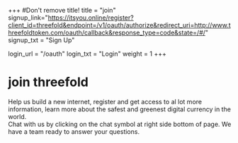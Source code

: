 +++
#Don't remove title!
title = "join"
signup_link="https://itsyou.online/register?client_id=threefold&endpoint=/v1/oauth/authorize&redirect_uri=http://www.threefoldtoken.com/oauth/callback&response_type=code&state=/#/"
signup_txt = "Sign Up"

login_url = "/oauth"
login_txt = "Login"
weight = 1
+++
# join threefold

Help us build a new internet, register and get access to al lot more information, learn more about the safest and greenest digital currency in the world.
<br>
Chat with us by clicking on the chat symbol at right side bottom of page. We have a team ready to answer your questions.